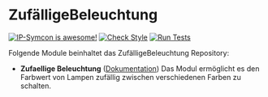 # ZufälligeBeleuchtung

[![IP-Symcon is awesome!](https://img.shields.io/badge/IP--Symcon-5.0-blue.svg)](https://www.symcon.de)
[![Check Style](https://github.com/TillBrede/ZufaelligeBeleuchtung/workflows/Check%20Style/badge.svg)](https://github.com/TillBrede/ZufaelligeBeleuchtung/actions)
[![Run Tests](https://github.com/TillBrede/ZufaelligeBeleuchtung/workflows/Run%20Tests/badge.svg)](https://github.com/TillBrede/ZufaelligeBeleuchtung/actions)

Folgende Module beinhaltet das ZufälligeBeleuchtung Repository:

- __Zufaellige Beleuchtung__ ([Dokumentation](https://www.symcon.de/de/service/dokumentation/modulreferenz/zufaellige-beleuchtung))
	Das Modul ermöglicht es den Farbwert von Lampen zufällig zwischen verschiedenen Farben zu schalten.
